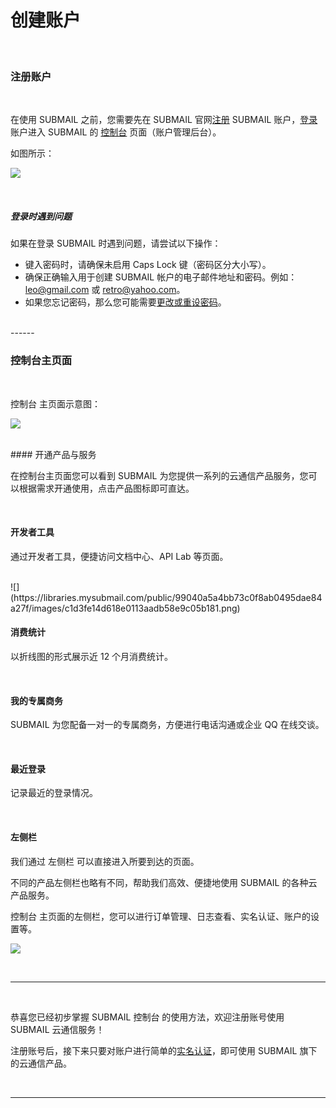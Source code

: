 # 创建账户

<br>

### **注册账户**

<br>

在使用 SUBMAIL 之前，您需要先在 SUBMAIL 官网[注册](https://www.mysubmail.com/registered) SUBMAIL 账户，[登录](https://www.mysubmail.com/login)账户进入 SUBMAIL 的 [控制台](https://www.mysubmail.com/console/welcome)&nbsp;页面（账户管理后台）。

如图所示：

![](https://libraries.mysubmail.com/public/99040a5a4bb73c0f8ab0495dae84a27f/images/21a4dad59d25f0fc676862ee954a272e.gif)

<br>

##### 登录时遇到问题

如果在登录 SUBMAIL 时遇到问题，请尝试以下操作：

- 键入密码时，请确保未启用 Caps Lock 键（密码区分大小写）。
- 确保正确输入用于创建 SUBMAIL 帐户的电子邮件地址和密码。例如：leo@gmail.com 或 retro@yahoo.com。
- 如果您忘记密码，那么您可能需要[更改或重设密码](https://www.mysubmail.com/console/account/settings/)。

<br>
------

<br>

### **控制台主页面**
<br>

控制台 主页面示意图：

![](https://libraries.mysubmail.com/public/99040a5a4bb73c0f8ab0495dae84a27f/images/d70ad515c16bcf1ae25116796d6908bd.png)

<br>
#### 开通产品与服务

在控制台主页面您可以看到 SUBMAIL 为您提供一系列的云通信产品服务，您可以根据需求开通使用，点击产品图标即可直达。

<br>

#### 开发者工具

通过开发者工具，便捷访问文档中心、API Lab 等页面。

<br>
![](https://libraries.mysubmail.com/public/99040a5a4bb73c0f8ab0495dae84a27f/images/c1d3fe14d618e0113aadb58e9c05b181.png)

<br>

#### 消费统计

以折线图的形式展示近 12 个月消费统计。

<br>


#### 我的专属商务

SUBMAIL 为您配备一对一的专属商务，方便进行电话沟通或企业 QQ 在线交谈。


<br>

#### 最近登录

记录最近的登录情况。

<br>

#### 左侧栏

我们通过 左侧栏 可以直接进入所要到达的页面。

不同的产品左侧栏也略有不同，帮助我们高效、便捷地使用 SUBMAIL 的各种云产品服务。

控制台 主页面的左侧栏，您可以进行订单管理、日志查看、实名认证、账户的设置等。

![](https://libraries.mysubmail.com/public/99040a5a4bb73c0f8ab0495dae84a27f/images/93d8f63b2bb7a8899df2fb7b596177bb.gif)


<br>

------

<br>

恭喜您已经初步掌握 SUBMAIL 控制台 的使用方法，欢迎注册账号使用 SUBMAIL 云通信服务！

注册账号后，接下来只要对账户进行简单的[实名认证](https://www.mysubmail.com/console/account/verify)，即可使用 SUBMAIL 旗下的云通信产品。

<br>

------